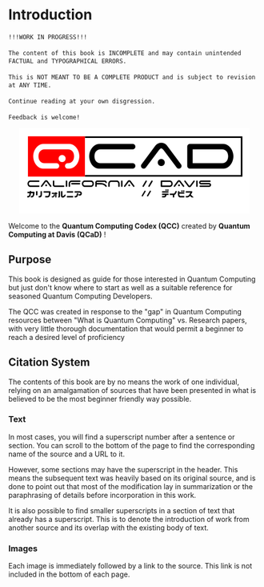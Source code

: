 # Introduction

```
!!!WORK IN PROGRESS!!!

The content of this book is INCOMPLETE and may contain unintended FACTUAL and TYPOGRAPHICAL ERRORS.

This is NOT MEANT TO BE A COMPLETE PRODUCT and is subject to revision at ANY TIME.

Continue reading at your own disgression.

Feedback is welcome!
```
<p align="center">
  <img  src="QCAD_horizontal_patch.png">
</p>

Welcome to the __Quantum Computing Codex (QCC)__ created by __Quantum Computing at Davis (QCaD)__ !

## Purpose

This book is designed as guide for those interested in Quantum Computing but just don't know where to start as well as a suitable reference for seasoned Quantum Computing Developers.

The QCC was created in response to the "gap" in Quantum Computing resources between "What is Quantum Computing" vs. Research papers, with very little thorough documentation that would permit a beginner to reach a desired level of proficiency 

## Citation System

The contents of this book are by no means the work of one individual, relying on an amalgamation of sources that have been presented in what is believed to be the most beginner friendly way possible.

### Text
In most cases, you will find a superscript number after a sentence or section. You can scroll to the bottom of the page to find the corresponding name of the source and a URL to it.

However, some sections may have the superscript in the header. This means the subsequent text was heavily based on its original source, and is done to point out that most of the modification lay in summarization or the paraphrasing of details before incorporation in this work. 

It is also possible to find smaller superscripts in a section of text that already has a superscript. This is to denote the introduction of work from another source and its overlap with the existing body of text. 

### Images

Each image is immediately followed by a link to the source. This link is not included in the bottom of each page.
